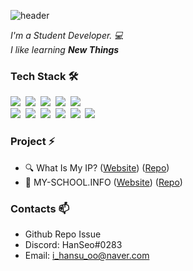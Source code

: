 ![header](https://capsule-render.vercel.app/api?type=rounded&color=auto&height=300&section=header&text=I'm%20HanSeo.&fontSize=90&animation=twinkling)


<p>
	<em>
	I'm a Student Developer. 💻</br>
	I like learning <b>New Things</b>
	</em>
</p>

### Tech Stack 🛠
<p > 
<img src="https://img.shields.io/badge/HTML-E34F26?style=flat-square&logo=HTML5&logoColor=white"/>&nbsp
<img src="https://img.shields.io/badge/CSS-1572B6?style=flat-square&logo=CSS3&logoColor=white"/>&nbsp
<img src="https://img.shields.io/badge/JavaScript-F7DF1E?style=flat-square&logo=JavaScript&logoColor=black"/>&nbsp
<img src="https://img.shields.io/badge/React-61DAFB?style=flat-square&logo=React&logoColor=black"/>&nbsp
<img src="https://img.shields.io/badge/React-DB7093?style=flat-square&logo=styled-components&logoColor=white"/>&nbsp
<br>
<img src="https://img.shields.io/badge/Node.js-339933?style=flat-square&logo=Node.js&logoColor=white"/>&nbsp
<img src="https://img.shields.io/badge/MongoDB-47A248?style=flat-square&logo=MongoDB&logoColor=white"/>&nbsp
<img src="https://img.shields.io/badge/MySQL-4479A1?style=flat-square&logo=MySQL&logoColor=white"/>&nbsp
<img src="https://img.shields.io/badge/Lua-2C2D72?style=flat-square&logo=Lua&logoColor=white"/>&nbsp
<img src="https://img.shields.io/badge/AWS-232F3E?style=flat-square&logo=Amazon%20AWS&logoColor=white"/>&nbsp
<img src="https://img.shields.io/badge/Git-F05032?style=flat-square&logo=Git&logoColor=white"/>&nbsp
</p>

### Project ⚡

* 🔍 What Is My IP? ([Website](https://ip.hanseo.xyz/)) ([Repo](https://github.com/hanseo0507/what-is-my-ip))
* 📅 MY-SCHOOL.INFO ([Website](https://my-school.info/)) ([Repo](https://github.com/MY-SCHOOL-INFO/MY-SCHOOL.INFO))
### Contacts 📫

* Github Repo Issue
* Discord: HanSeo#0283
* Email: i_hansu_oo@naver.com

